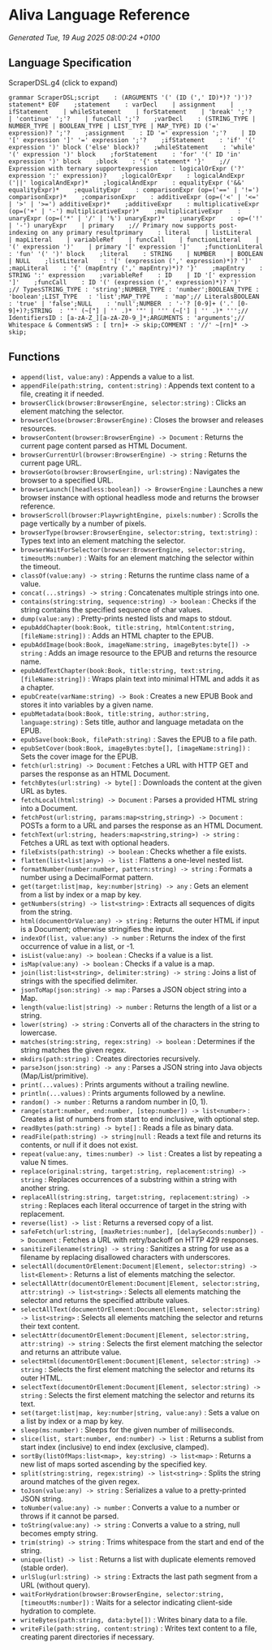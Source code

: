 # Aliva Language Reference

*Generated Tue, 19 Aug 2025 08:00:24 +0100*

## Language Specification

ScraperDSL.g4 (click to expand)

```antlr
grammar ScraperDSL;script    : (ARGUMENTS '(' (ID (',' ID)*)? ')')? statement* EOF    ;statement    : varDecl    | assignment    | ifStatement    | whileStatement    | forStatement    | 'break' ';'?    | 'continue' ';'?    | funcCall ';'?    ;varDecl    : (STRING_TYPE | NUMBER_TYPE | BOOLEAN_TYPE | LIST_TYPE | MAP_TYPE) ID ('=' expression)? ';'?    ;assignment    : ID '=' expression ';'?    | ID '[' expression ']' '=' expression ';'?    ;ifStatement    : 'if' '(' expression ')' block ('else' block)?    ;whileStatement    : 'while' '(' expression ')' block    ;forStatement    : 'for' '(' ID 'in' expression ')' block    ;block    : '{' statement* '}'    ;// Expression with ternary supportexpression    : logicalOrExpr ('?' expression ':' expression)?    ;logicalOrExpr    : logicalAndExpr ('||' logicalAndExpr)*    ;logicalAndExpr    : equalityExpr ('&&' equalityExpr)*    ;equalityExpr    : comparisonExpr (op=('==' | '!=') comparisonExpr)*    ;comparisonExpr    : additiveExpr (op=('<' | '<=' | '>' | '>=') additiveExpr)*    ;additiveExpr    : multiplicativeExpr (op=('+' | '-') multiplicativeExpr)*    ;multiplicativeExpr    : unaryExpr (op=('*' | '/' | '%') unaryExpr)*    ;unaryExpr    : op=('!' | '-') unaryExpr    | primary    ;// Primary now supports post-indexing on any primary resultprimary    : literal    | listLiteral    | mapLiteral    | variableRef    | funcCall    | functionLiteral    | '(' expression ')'    | primary '[' expression ']'    ;functionLiteral    : 'fun' '(' ')' block    ;literal    : STRING    | NUMBER    | BOOLEAN    | NULL    ;listLiteral    : '[' (expression (',' expression)*)? ']'    ;mapLiteral    : '{' (mapEntry (',' mapEntry)*)? '}'    ;mapEntry    : STRING ':' expression    ;variableRef    : ID    | ID '[' expression ']'    ;funcCall    : ID '(' (expression (',' expression)*)? ')'    ;// TypesSTRING_TYPE : 'string';NUMBER_TYPE : 'number';BOOLEAN_TYPE : 'boolean';LIST_TYPE   : 'list';MAP_TYPE    : 'map';// LiteralsBOOLEAN : 'true' | 'false';NULL    : 'null';NUMBER  : '-'? [0-9]+ ('.' [0-9]+)?;STRING  : '"' (~["] | '' .)* '"' | ''' (~['] | '' .)* ''';// IdentifiersID : [a-zA-Z_][a-zA-Z0-9_]*;ARGUMENTS : 'arguments';// Whitespace & CommentsWS : [ trn]+ -> skip;COMMENT : '//' ~[rn]* -> skip;
```

## Functions

-   `append(list, value:any)` : Appends a value to a list.
-   `appendFile(path:string, content:string)` : Appends text content to a file, creating it if needed.
-   `browserClick(browser:BrowserEngine, selector:string)` : Clicks an element matching the selector.
-   `browserClose(browser:BrowserEngine)` : Closes the browser and releases resources.
-   `browserContent(browser:BrowserEngine) -> Document` : Returns the current page content parsed as HTML Document.
-   `browserCurrentUrl(browser:BrowserEngine) -> string` : Returns the current page URL.
-   `browserGoto(browser:BrowserEngine, url:string)` : Navigates the browser to a specified URL.
-   `browserLaunch([headless:boolean]) -> BrowserEngine` : Launches a new browser instance with optional headless mode and returns the browser reference.
-   `browserScroll(browser:PlaywrightEngine, pixels:number)` : Scrolls the page vertically by a number of pixels.
-   `browserType(browser:BrowserEngine, selector:string, text:string)` : Types text into an element matching the selector.
-   `browserWaitForSelector(browser:BrowserEngine, selector:string, timeoutMs:number)` : Waits for an element matching the selector within the timeout.
-   `classOf(value:any) -> string` : Returns the runtime class name of a value.
-   `concat(...strings) -> string` : Concatenates multiple strings into one.
-   `contains(string:string, sequence:string) -> boolean` : Checks if the string contains the specified sequence of char values.
-   `dump(value:any)` : Pretty-prints nested lists and maps to stdout.
-   `epubAddChapter(book:Book, title:string, htmlContent:string, [fileName:string])` : Adds an HTML chapter to the EPUB.
-   `epubAddImage(book:Book, imageName:string, imageBytes:byte[]) -> string` : Adds an image resource to the EPUB and returns the resource name.
-   `epubAddTextChapter(book:Book, title:string, text:string, [fileName:string])` : Wraps plain text into minimal HTML and adds it as a chapter.
-   `epubCreate(varName:string) -> Book` : Creates a new EPUB Book and stores it into variables by a given name.
-   `epubMetadata(book:Book, title:string, author:string, language:string)` : Sets title, author and language metadata on the EPUB.
-   `epubSave(book:Book, filePath:string)` : Saves the EPUB to a file path.
-   `epubSetCover(book:Book, imageBytes:byte[], [imageName:string])` : Sets the cover image for the EPUB.
-   `fetch(url:string) -> Document` : Fetches a URL with HTTP GET and parses the response as an HTML Document.
-   `fetchBytes(url:string) -> byte[]` : Downloads the content at the given URL as bytes.
-   `fetchLocal(html:string) -> Document` : Parses a provided HTML string into a Document.
-   `fetchPost(url:string, params:map<string,string>) -> Document` : POSTs a form to a URL and parses the response as an HTML Document.
-   `fetchText(url:string, headers:map<string,string>) -> string` : Fetches a URL as text with optional headers.
-   `fileExists(path:string) -> boolean` : Checks whether a file exists.
-   `flatten(list<list|any>) -> list` : Flattens a one-level nested list.
-   `formatNumber(number:number, pattern:string) -> string` : Formats a number using a DecimalFormat pattern.
-   `get(target:list|map, key:number|string) -> any` : Gets an element from a list by index or a map by key.
-   `getNumbers(string) -> list<string>` : Extracts all sequences of digits from the string.
-   `html(documentOrValue:any) -> string` : Returns the outer HTML if input is a Document; otherwise stringifies the input.
-   `indexOf(list, value:any) -> number` : Returns the index of the first occurrence of value in a list, or -1.
-   `isList(value:any) -> boolean` : Checks if a value is a list.
-   `isMap(value:any) -> boolean` : Checks if a value is a map.
-   `join(list:list<string>, delimiter:string) -> string` : Joins a list of strings with the specified delimiter.
-   `jsonToMap(json:string) -> map` : Parses a JSON object string into a Map.
-   `length(value:list|string) -> number` : Returns the length of a list or a string.
-   `lower(string) -> string` : Converts all of the characters in the string to lowercase.
-   `matches(string:string, regex:string) -> boolean` : Determines if the string matches the given regex.
-   `mkdirs(path:string)` : Creates directories recursively.
-   `parseJson(json:string) -> any` : Parses a JSON string into Java objects (Map/List/primitive).
-   `print(...values)` : Prints arguments without a trailing newline.
-   `println(...values)` : Prints arguments followed by a newline.
-   `random() -> number` : Returns a random number in [0, 1).
-   `range(start:number, end:number, [step:number]) -> list<number>` : Creates a list of numbers from start to end inclusive, with optional step.
-   `readBytes(path:string) -> byte[]` : Reads a file as binary data.
-   `readFile(path:string) -> string|null` : Reads a text file and returns its contents, or null if it does not exist.
-   `repeat(value:any, times:number) -> list` : Creates a list by repeating a value N times.
-   `replace(original:string, target:string, replacement:string) -> string` : Replaces occurrences of a substring within a string with another string.
-   `replaceAll(string:string, target:string, replacement:string) -> string` : Replaces each literal occurrence of target in the string with replacement.
-   `reverse(list) -> list` : Returns a reversed copy of a list.
-   `safeFetch(url:string, [maxRetries:number], [delaySeconds:number]) -> Document` : Fetches a URL with retry/backoff on HTTP 429 responses.
-   `sanitizeFilename(string) -> string` : Sanitizes a string for use as a filename by replacing disallowed characters with underscores.
-   `selectAll(documentOrElement:Document|Element, selector:string) -> list<Element>` : Returns a list of elements matching the selector.
-   `selectAllAttr(documentOrElement:Document|Element, selector:string, attr:string) -> list<string>` : Selects all elements matching the selector and returns the specified attribute values.
-   `selectAllText(documentOrElement:Document|Element, selector:string) -> list<string>` : Selects all elements matching the selector and returns their text content.
-   `selectAttr(documentOrElement:Document|Element, selector:string, attr:string) -> string` : Selects the first element matching the selector and returns an attribute value.
-   `selectHtml(documentOrElement:Document|Element, selector:string) -> string` : Selects the first element matching the selector and returns its outer HTML.
-   `selectText(documentOrElement:Document|Element, selector:string) -> string` : Selects the first element matching the selector and returns its text.
-   `set(target:list|map, key:number|string, value:any)` : Sets a value on a list by index or a map by key.
-   `sleep(ms:number)` : Sleeps for the given number of milliseconds.
-   `slice(list, start:number, end:number) -> list` : Returns a sublist from start index (inclusive) to end index (exclusive, clamped).
-   `sortBy(listOfMaps:list<map>, key:string) -> list<map>` : Returns a new list of maps sorted ascending by the specified key.
-   `split(string:string, regex:string) -> list<string>` : Splits the string around matches of the given regex.
-   `toJson(value:any) -> string` : Serializes a value to a pretty-printed JSON string.
-   `toNumber(value:any) -> number` : Converts a value to a number or throws if it cannot be parsed.
-   `toString(value:any) -> string` : Converts a value to a string, null becomes empty string.
-   `trim(string) -> string` : Trims whitespace from the start and end of the string.
-   `unique(list) -> list` : Returns a list with duplicate elements removed (stable order).
-   `urlSlug(url:string) -> string` : Extracts the last path segment from a URL (without query).
-   `waitForHydration(browser:BrowserEngine, selector:string, [timeoutMs:number])` : Waits for a selector indicating client-side hydration to complete.
-   `writeBytes(path:string, data:byte[])` : Writes binary data to a file.
-   `writeFile(path:string, content:string)` : Writes text content to a file, creating parent directories if necessary.